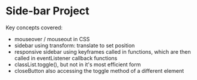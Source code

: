 # Side-bar Project

Key concepts covered:

* mouseover / mouseout in CSS
* sidebar using transform: translate to set position
* responsive sidebar using keyframes called in functions, which are then called in eventListener callback functions
* classList.toggle(), but not in it's most efficient form
* closeButton also accessing the toggle method of a different element
